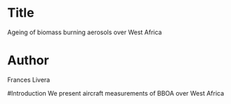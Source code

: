# Title 

Ageing of biomass burning aerosols over West Africa

# Author
Frances Livera

#Introduction
We present aircraft measurements of BBOA over West Africa
